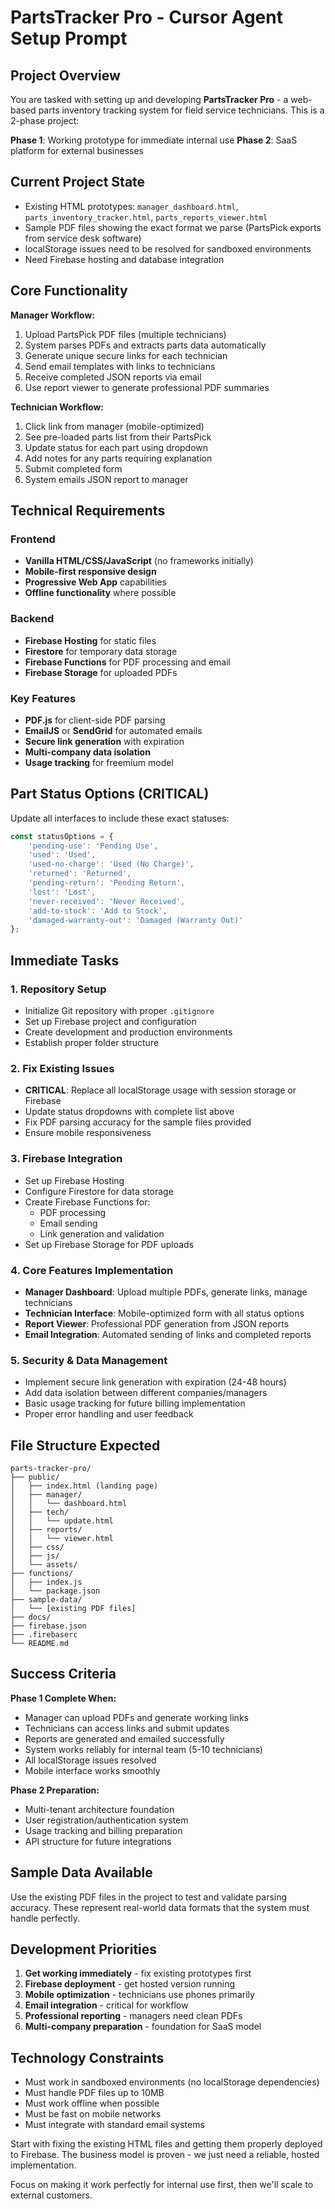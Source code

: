 # PartsTracker Pro - Cursor Agent Setup Prompt

## Project Overview
You are tasked with setting up and developing **PartsTracker Pro** - a web-based parts inventory tracking system for field service technicians. This is a 2-phase project:

**Phase 1**: Working prototype for immediate internal use
**Phase 2**: SaaS platform for external businesses

## Current Project State
- Existing HTML prototypes: `manager_dashboard.html`, `parts_inventory_tracker.html`, `parts_reports_viewer.html`
- Sample PDF files showing the exact format we parse (PartsPick exports from service desk software)
- localStorage issues need to be resolved for sandboxed environments
- Need Firebase hosting and database integration

## Core Functionality
**Manager Workflow:**
1. Upload PartsPick PDF files (multiple technicians)
2. System parses PDFs and extracts parts data automatically
3. Generate unique secure links for each technician
4. Send email templates with links to technicians
5. Receive completed JSON reports via email
6. Use report viewer to generate professional PDF summaries

**Technician Workflow:**
1. Click link from manager (mobile-optimized)
2. See pre-loaded parts list from their PartsPick
3. Update status for each part using dropdown
4. Add notes for any parts requiring explanation
5. Submit completed form
6. System emails JSON report to manager

## Technical Requirements

### Frontend
- **Vanilla HTML/CSS/JavaScript** (no frameworks initially)
- **Mobile-first responsive design**
- **Progressive Web App** capabilities
- **Offline functionality** where possible

### Backend
- **Firebase Hosting** for static files
- **Firestore** for temporary data storage
- **Firebase Functions** for PDF processing and email
- **Firebase Storage** for uploaded PDFs

### Key Features
- **PDF.js** for client-side PDF parsing
- **EmailJS** or **SendGrid** for automated emails
- **Secure link generation** with expiration
- **Multi-company data isolation**
- **Usage tracking** for freemium model

## Part Status Options (CRITICAL)
Update all interfaces to include these exact statuses:
```javascript
const statusOptions = {
    'pending-use': 'Pending Use',
    'used': 'Used',
    'used-no-charge': 'Used (No Charge)',
    'returned': 'Returned',
    'pending-return': 'Pending Return',
    'lost': 'Lost',
    'never-received': 'Never Received',
    'add-to-stock': 'Add to Stock',
    'damaged-warranty-out': 'Damaged (Warranty Out)'
};
```

## Immediate Tasks

### 1. Repository Setup
- Initialize Git repository with proper `.gitignore`
- Set up Firebase project and configuration
- Create development and production environments
- Establish proper folder structure

### 2. Fix Existing Issues
- **CRITICAL**: Replace all localStorage usage with session storage or Firebase
- Update status dropdowns with complete list above
- Fix PDF parsing accuracy for the sample files provided
- Ensure mobile responsiveness

### 3. Firebase Integration
- Set up Firebase Hosting
- Configure Firestore for data storage
- Create Firebase Functions for:
  - PDF processing
  - Email sending
  - Link generation and validation
- Set up Firebase Storage for PDF uploads

### 4. Core Features Implementation
- **Manager Dashboard**: Upload multiple PDFs, generate links, manage technicians
- **Technician Interface**: Mobile-optimized form with all status options
- **Report Viewer**: Professional PDF generation from JSON reports
- **Email Integration**: Automated sending of links and completed reports

### 5. Security & Data Management
- Implement secure link generation with expiration (24-48 hours)
- Add data isolation between different companies/managers
- Basic usage tracking for future billing implementation
- Proper error handling and user feedback

## File Structure Expected
```
parts-tracker-pro/
├── public/
│   ├── index.html (landing page)
│   ├── manager/
│   │   └── dashboard.html
│   ├── tech/
│   │   └── update.html
│   ├── reports/
│   │   └── viewer.html
│   ├── css/
│   ├── js/
│   └── assets/
├── functions/
│   ├── index.js
│   └── package.json
├── sample-data/
│   └── [existing PDF files]
├── docs/
├── firebase.json
├── .firebaserc
└── README.md
```

## Success Criteria
**Phase 1 Complete When:**
- Manager can upload PDFs and generate working links
- Technicians can access links and submit updates
- Reports are generated and emailed successfully
- System works reliably for internal team (5-10 technicians)
- All localStorage issues resolved
- Mobile interface works smoothly

**Phase 2 Preparation:**
- Multi-tenant architecture foundation
- User registration/authentication system
- Usage tracking and billing preparation
- API structure for future integrations

## Sample Data Available
Use the existing PDF files in the project to test and validate parsing accuracy. These represent real-world data formats that the system must handle perfectly.

## Development Priorities
1. **Get working immediately** - fix existing prototypes first
2. **Firebase deployment** - get hosted version running
3. **Mobile optimization** - technicians use phones primarily
4. **Email integration** - critical for workflow
5. **Professional reporting** - managers need clean PDFs
6. **Multi-company preparation** - foundation for SaaS model

## Technology Constraints
- Must work in sandboxed environments (no localStorage dependencies)
- Must handle PDF files up to 10MB
- Must work offline when possible
- Must be fast on mobile networks
- Must integrate with standard email systems

Start with fixing the existing HTML files and getting them properly deployed to Firebase. The business model is proven - we just need a reliable, hosted implementation.

Focus on making it work perfectly for internal use first, then we'll scale to external customers.